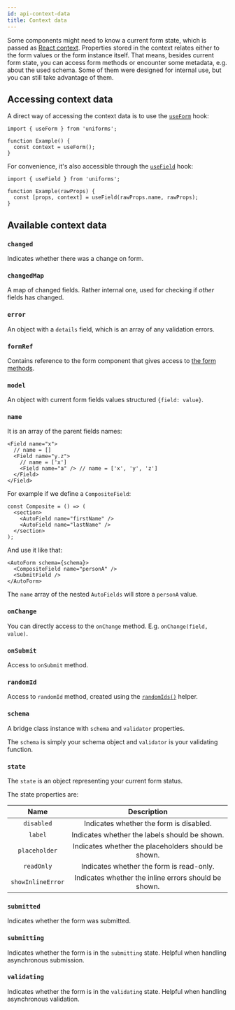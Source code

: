 ```yaml
---
id: api-context-data
title: Context data
---
```


Some components might need to know a current form state, which is passed as [React context](https://reactjs.org/docs/context.html).
Properties stored in the context relates either to the form values or the form instance itself.
That means, besides current form state, you can access form methods or encounter some metadata, e.g. about the used schema.
Some of them were designed for internal use, but you can still take advantage of them.

## Accessing context data

A direct way of accessing the context data is to use the [`useForm`](/docs/api-helpers/#useform) hook:

```tsx
import { useForm } from 'uniforms';

function Example() {
  const context = useForm();
}
```

For convenience, it's also accessible through the [`useField`](/docs/api-helpers/#usefield) hook:

```tsx
import { useField } from 'uniforms';

function Example(rawProps) {
  const [props, context] = useField(rawProps.name, rawProps);
}
```

## Available context data

### `changed`

Indicates whether there was a change on form.

### `changedMap`

A map of changed fields. Rather internal one, used for checking if _other_ fields has changed.

### `error`

An object with a `details` field, which is an array of any validation errors.

### `formRef`

Contains reference to the form component that gives access to [the form methods](/docs/api-forms#methods).

### `model`

An object with current form fields values structured `{field: value}`.

### `name`

It is an array of the parent fields names:

```tsx
<Field name="x">
  // name = []
  <Field name="y.z">
    // name = ['x']
    <Field name="a" /> // name = ['x', 'y', 'z']
  </Field>
</Field>
```

For example if we define a `CompositeField`:

```tsx
const Composite = () => (
  <section>
    <AutoField name="firstName" />
    <AutoField name="lastName" />
  </section>
);
```

And use it like that:

```tsx
<AutoForm schema={schema}>
  <CompositeField name="personA" />
  <SubmitField />
</AutoForm>
```

The `name` array of the nested `AutoFields` will store a `personA` value.

### `onChange`

You can directly access to the `onChange` method. E.g. `onChange(field, value)`.

### `onSubmit`

Access to `onSubmit` method.

### `randomId`

Access to `randomId` method, created using the [`randomIds()`](/docs/api-helpers#randomids) helper.

### `schema`

A bridge class instance with `schema` and `validator` properties.

The `schema` is simply your schema object and `validator` is your validating function.

### `state`

The `state` is an object representing your current form status.

The state properties are:

|       Name        |                     Description                      |
| :---------------: | :--------------------------------------------------: |
|    `disabled`     |       Indicates whether the form is disabled.        |
|      `label`      |    Indicates whether the labels should be shown.     |
|   `placeholder`   | Indicates whether the placeholders should be shown.  |
|    `readOnly`     |       Indicates whether the form is read-only.       |
| `showInlineError` | Indicates whether the inline errors should be shown. |

### `submitted`

Indicates whether the form was submitted.

### `submitting`

Indicates whether the form is in the `submitting` state. Helpful when handling asynchronous submission.

### `validating`

Indicates whether the form is in the `validating` state. Helpful when handling asynchronous validation.
